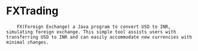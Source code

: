 # FXTrading
        FX(Foreign Exchange) a Java program to convert USD to INR, simulating foreign exchange. This simple tool assists users with transferring USD to INR and can easily accommodate new currencies with minimal changes.
